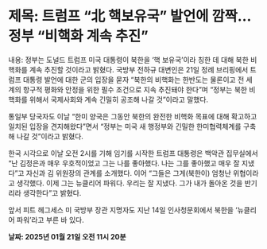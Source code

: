 # **제목: 트럼프 “北 핵보유국” 발언에 깜짝…정부 “비핵화 계속 추진”**

  내용: 정부는 도널드 트럼프 미국 대통령이 북한을 ‘핵 보유국’이라 칭한 데 대해 북한 비핵화를 계속 추진할 것이라고 밝혔다.
국방부 전하규 대변인은 21일 정례 브리핑에서 트럼프 대통령 발언에 대한 군의 입장을 묻자 “북한의 비핵화는 한반도는 물론이고 전 세계의 항구적 평화와 안정을 위한 필수 조건으로 지속 추진돼야 한다”며 “정부는 북한 비핵화를 위해서 국제사회와 계속 긴밀히 공조해 나갈 것”이라고 말했다.

통일부 당국자도 이날 “한미 양국은 그동안 북한의 완전한 비핵화 목표에 대해 확고하고 일치된 입장을 견지해왔다”면서 “정부는 미국 새 행정부와 긴밀한 한미협력체계를 구축해 나갈 것”이라고 밝혔다.

한국 시각으로 이날 오전 2시를 기해 임기를 시작한 트럼프 대통령은 백악관 집무실에서 “난 김정은과 매우 우호적이었고 그는 나를 좋아했다. 나는 그를 좋아했고 매우 잘 지냈다”고 자신과 김 위원장의 관계를 소개했다. 이어 “그들은 그게(북한이) 엄청난 위협이라고 생각했다. 이제 그는 뉴클리어 파워다. 우리는 잘 지냈다. 그가 내가 돌아온 것을 반기리라 생각한다”고 밝혔다.

앞서 피트 헤그세스 미 국방부 장관 지명자도 지난 14일 인사청문회에서 북한을 ‘뉴클리어 파워’라고 부른 바 있다.

  **날짜: 2025년 01월 21일 오전 11시 20분**